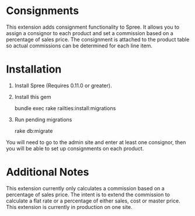 Consignments
============

This extension adds consignment functionality to Spree.  It allows you to assign a consignor to each product and set a commission based on a percentage of sales price.  The consignment is attached to the product table so actual commissions can be determined for each line item.  
 
Installation
============

1. Install Spree (Requires 0.11.0 or greater).

2. Install this gem

	bundle exec rake railties:install:migrations
	
3. Run pending migrations

      rake db:migrate

You will need to go to the admin site and enter at least one consignor, then you will be able to set up consignments on each product.


Additional Notes
================

This extension currently only calculates a commission based on a percentage of sales price.  The intent is to extend the commission to calculate a flat rate or a percentage of either sales, cost or master price.  This extension is currently in production on one site.  